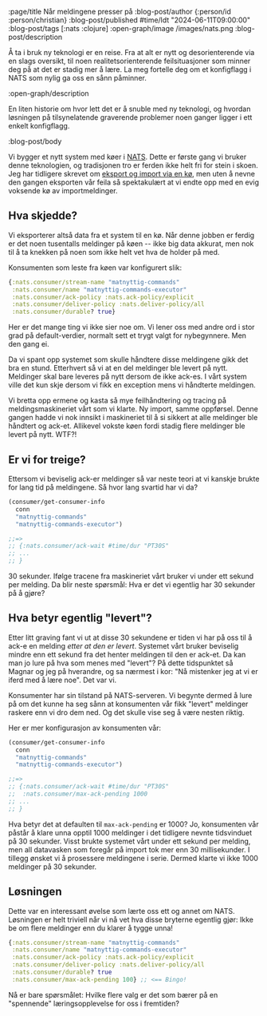 :page/title Når meldingene presser på
:blog-post/author {:person/id :person/christian}
:blog-post/published #time/ldt "2024-06-11T09:00:00"
:blog-post/tags [:nats :clojure]
:open-graph/image /images/nats.png
:blog-post/description

Å ta i bruk ny teknologi er en reise. Fra at alt er nytt og desorienterende via
en slags oversikt, til noen realitetsorienterende feilsituasjoner som minner deg
på at det er stadig mer å lære. La meg fortelle deg om et konfigflagg i NATS som
nylig ga oss en sånn påminner.

:open-graph/description

En liten historie om hvor lett det er å snuble med ny teknologi, og hvordan
løsningen på tilsynelatende graverende problemer noen ganger ligger i ett enkelt
konfigflagg.

:blog-post/body

Vi bygger et nytt system med køer i [NATS](/nats/). Dette er første gang vi
bruker denne teknologien, og tradisjonen tro er ferden ikke helt fri for stein i
skoen. Jeg har tidligere skrevet om [eksport og import via en
kø](nats-import-eksport), men uten å nevne den gangen eksporten vår feila så
spektakulært at vi endte opp med en evig voksende kø av importmeldinger.

## Hva skjedde?

Vi eksporterer altså data fra et system til en kø. Når denne jobben er ferdig er
det noen tusentalls meldinger på køen -- ikke big data akkurat, men nok til å ta
knekken på noen som ikke helt vet hva de holder på med.

Konsumenten som leste fra køen var konfigurert slik:

```clj
{:nats.consumer/stream-name "matnyttig-commands"
 :nats.consumer/name "matnyttig-commands-executor"
 :nats.consumer/ack-policy :nats.ack-policy/explicit
 :nats.consumer/deliver-policy :nats.deliver-policy/all
 :nats.consumer/durable? true}
```

Her er det mange ting vi ikke sier noe om. Vi lener oss med andre ord i stor
grad på default-verdier, normalt sett et trygt valgt for nybegynnere. Men den
gang ei.

Da vi spant opp systemet som skulle håndtere disse meldingene gikk det bra en
stund. Etterhvert så vi at en del meldinger ble levert på nytt. Meldinger skal
bare leveres på nytt dersom de ikke ack-es. I vårt system ville det kun skje
dersom vi fikk en exception mens vi håndterte meldingen.

Vi bretta opp ermene og kasta så mye feilhåndtering og tracing på
meldingsmaskineriet vårt som vi klarte. Ny import, samme oppførsel. Denne gangen
hadde vi nok innsikt i maskineriet til å si sikkert at alle meldinger ble
håndtert og ack-et. Allikevel vokste køen fordi stadig flere meldinger ble
levert på nytt. WTF?!

## Er vi for treige?

Ettersom vi beviselig ack-er meldinger så var neste teori at vi kanskje brukte
for lang tid på meldingene. Så hvor lang svartid har vi da?

```clj
(consumer/get-consumer-info
  conn
  "matnyttig-commands"
  "matnyttig-commands-executor")

;;=>
;; {:nats.consumer/ack-wait #time/dur "PT30S"
;; ...
;; }
```

30 sekunder. Ifølge tracene fra maskineriet vårt bruker vi under ett sekund per
melding. Da blir neste spørsmål: Hva er det vi egentlig har 30 sekunder på å
gjøre?

## Hva betyr egentlig "levert"?

Etter litt graving fant vi ut at disse 30 sekundene er tiden vi har på oss til å
ack-e en melding _etter at den er levert_. Systemet vårt bruker beviselig mindre
enn ett sekund fra det henter meldingen til den er ack-et. Da kan man jo lure på
hva som menes med "levert"? På dette tidspunktet så Magnar og jeg på hverandre,
og sa nærmest i kor: "Nå mistenker jeg at vi er iferd med å lære noe". Det var
vi.

Konsumenter har sin tilstand på NATS-serveren. Vi begynte dermed å lure på om
det kunne ha seg sånn at konsumenten vår fikk "levert" meldinger raskere enn vi
dro dem ned. Og det skulle vise seg å være nesten riktig.

Her er mer konfigurasjon av konsumenten vår:

```clj
(consumer/get-consumer-info
  conn
  "matnyttig-commands"
  "matnyttig-commands-executor")

;;=>
;; {:nats.consumer/ack-wait #time/dur "PT30S"
;;  :nats.consumer/max-ack-pending 1000
;; ...
;; }
```

Hva betyr det at defaulten til `max-ack-pending` er 1000? Jo, konsumenten vår
påstår å klare unna opptil 1000 meldinger i det tidligere nevnte tidsvinduet på
30 sekunder. Visst brukte systemet vårt under ett sekund per melding, men all
datavasken som foregår på import tok mer enn 30 millisekunder. I tillegg ønsket
vi å prosessere meldingene i serie. Dermed klarte vi ikke 1000 meldinger på 30
sekunder.

## Løsningen

Dette var en interessant øvelse som lærte oss ett og annet om NATS. Løsningen er
helt triviell når vi nå vet hva disse bryterne egentlig gjør: Ikke be om flere
meldinger enn du klarer å tygge unna!

```clj
{:nats.consumer/stream-name "matnyttig-commands"
 :nats.consumer/name "matnyttig-commands-executor"
 :nats.consumer/ack-policy :nats.ack-policy/explicit
 :nats.consumer/deliver-policy :nats.deliver-policy/all
 :nats.consumer/durable? true
 :nats.consumer/max-ack-pending 100} ;; <== Bingo!
```

Nå er bare spørsmålet: Hvilke flere valg er det som bærer på en "spennende"
læringsopplevelse for oss i fremtiden?
